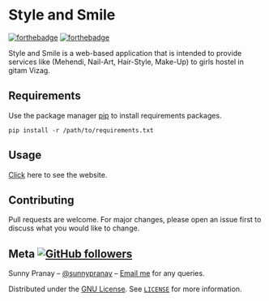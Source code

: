 # Style and Smile
[![forthebadge](https://forthebadge.com/images/badges/made-with-python.svg)](https://www.python.org/)
[![forthebadge](https://forthebadge.com/images/badges/60-percent-of-the-time-works-every-time.svg)](https://forthebadge.com)

Style and Smile is a web-based application that is intended to provide services like (Mehendi, Nail-Art, Hair-Style, Make-Up) to girls hostel in gitam Vizag.

## Requirements 

Use the package manager [pip](https://pip.pypa.io/en/stable/) to install requirements packages.

````commandline
pip install -r /path/to/requirements.txt
````

## Usage

[Click](http://bit.ly/snsgitam) here to see the website.

## Contributing

Pull requests are welcome. For major changes, please open an issue first to discuss what you would like to change.

## Meta [![GitHub followers](https://img.shields.io/github/followers/sunnypranay.svg?style=social&label=Follow&maxAge=2592000)](https://github.com/sunnypranay?tab=followers)

Sunny Pranay – [@sunnypranay](https://github.com/sunnypranay) – [Email me](mailto:mpranay2017@gmail.com) for any queries.

Distributed under the [GNU License](https://www.gnu.org/licenses/). See [`LICENSE`](https://github.com/sunnypranay/Style-and-Smile/blob/master/LICENSE) for more information.